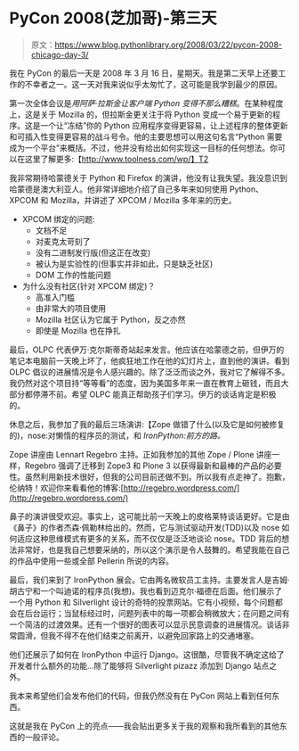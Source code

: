 # PyCon 2008(芝加哥)-第三天

> 原文：<https://www.blog.pythonlibrary.org/2008/03/22/pycon-2008-chicago-day-3/>

我在 PyCon 的最后一天是 2008 年 3 月 16 日，星期天。我是第二天早上还要工作的不幸者之一。这一天对我来说似乎太匆忙了，这可能是我学到最少的原因。

第一次全体会议是*用阿萨·拉斯金让客户端 Python 变得不那么糟糕*。在某种程度上，这是关于 Mozilla 的，但拉斯金更关注于将 Python 变成一个易于更新的程序。这是一个让“冻结”你的 Python 应用程序变得更容易，让上述程序的整体更新和可插入性变得更容易的战斗号令。他的主要思想可以用这句名言“Python 需要成为一个平台”来概括。不过，他并没有给出如何实现这一目标的任何想法。你可以在这里了解更多:【http://www.toolness.com/wp/】T2

我非常期待哈蒙德关于 Python 和 Firefox 的演讲，他没有让我失望。我没意识到哈蒙德是澳大利亚人。他非常详细地介绍了自己多年来如何使用 Python、XPCOM 和 Mozilla，并讲述了 XPCOM / Mozilla 多年来的历史。

*   XPCOM 绑定的问题:
    *   文档不足
    *   对麦克太苛刻了
    *   没有二进制发行版(但这正在改变)
    *   被认为是实验性的(但事实并非如此，只是缺乏社区)
    *   DOM 工作的性能问题
*   为什么没有社区(针对 XPCOM 绑定)？
    *   高准入门槛
    *   由非常大的项目使用
    *   Mozilla 社区认为它属于 Python，反之亦然
    *   即使是 Mozilla 也在挣扎

最后，OLPC 代表伊万·克尔斯蒂奇站起来发言。他应该在哈蒙德之前，但伊万的笔记本电脑前一天晚上坏了，他疯狂地工作在他的幻灯片上，直到他的演讲。看到 OLPC 倡议的进展情况是令人感兴趣的。除了泛泛而谈之外，我对它了解得不多。我仍然对这个项目持“等等看”的态度，因为美国多年来一直在教育上砸钱，而且大部分都停滞不前。希望 OLPC 能真正帮助孩子们学习。伊万的谈话肯定是积极的。

休息之后，我参加了我的最后三场演讲:【Zope 做错了什么(以及它是如何被修复的)，nose:对懒惰的程序员的测试，和 *IronPython:前方的路。*

Zope 讲座由 Lennart Regebro 主持。正如我参加的其他 Zope / Plone 讲座一样，Regebro 强调了迁移到 Zope3 和 Plone 3 以获得最新和最棒的产品的必要性。虽然利用新技术很好，但我的公司目前还做不到。所以我有点走神了。抱歉，伦纳特！欢迎你来看看他的博客:[http://regebro.wordpress.com/](http://regebro.wordpress.com/)

鼻子的演讲很受欢迎。事实上，这可能比前一天晚上的皮格莱特谈话更好。它是由《鼻子》的作者杰森·佩勒林给出的。然而，它与测试驱动开发(TDD)以及 nose 如何适应这种思维模式有更多的关系，而不仅仅是泛泛地谈论 nose。TDD 背后的想法非常好，也是我自己想要采纳的，所以这个演示是令人鼓舞的。希望我能在自己的作品中使用一些或全部 Pellerin 所说的内容。

最后，我们来到了 IronPython 展会。它由两名微软员工主持。主要发言人是吉姆·胡古宁和一个叫迪诺的程序员(我想)。我也看到迈克尔·福德在后面。他们展示了一个用 Python 和 Silverlight 设计的奇特的投票网站。它有小视频，每个问题都会在后台运行；当鼠标经过时，问题列表中的每一项都会稍微放大；在问题之间有一个简洁的过渡效果。还有一个很好的图表可以显示民意调查的进展情况。谈话非常圆滑，但我不得不在他们结束之前离开，以避免回家路上的交通堵塞。

他们还展示了如何在 IronPython 中运行 Django。这很酷，尽管我不确定这给了开发者什么额外的功能...除了能够将 Silverlight pizazz 添加到 Django 站点之外。

我本来希望他们会发布他们的代码，但我仍然没有在 PyCon 网站上看到任何东西。

这就是我在 PyCon 上的亮点——我会贴出更多关于我的观察和我所看到的其他东西的一般评论。